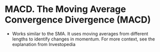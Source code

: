 # MACD. The Moving Average Convergence Divergence (MACD) 

* Works similar to the SMA. It uses moving averages from different lengths to identify changes in momentum. For more context, see the explanation from Investopedia
